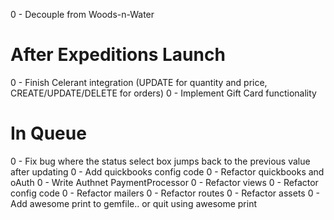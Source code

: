 0 - Decouple from Woods-n-Water

# After Expeditions Launch

0 - Finish Celerant integration (UPDATE for quantity and price, CREATE/UPDATE/DELETE for orders)
0 - Implement Gift Card functionality

# In Queue

0 - Fix bug where the status select box jumps back to the previous value after updating
0 - Add quickbooks config code
0 - Refactor quickbooks and oAuth
0 - Write Authnet PaymentProcessor
0 - Refactor views
0 - Refactor config code
0 - Refactor mailers
0 - Refactor routes
0 - Refactor assets
0 - Add awesome print to gemfile.. or quit using awesome print